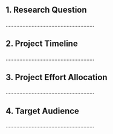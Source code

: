 
## 1. Research Question
..........................................................

## 2. Project Timeline
..........................................................

## 3. Project Effort Allocation
..........................................................

## 4. Target Audience
..........................................................

